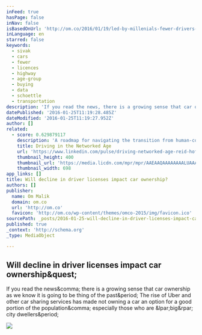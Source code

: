 ```yaml
---
inFeed: true
hasPage: false
inNav: false
isBasedOnUrl: 'http://om.co/2016/01/19/led-by-millenials-fewer-drivers-licenses/'
inLanguage: en
starred: false
keywords:
  - sivak
  - cars
  - fewer
  - licences
  - highway
  - age-group
  - buying
  - data
  - schoettle
  - transportation
description: 'If you read the news, there is a growing sense that car ownership as we know it is going to be thing of the past. The rise of Uber and other car sharing services has made not owning a car an option for a good portion of the population, especially those who are (big) city dwellers.'
datePublished: '2016-01-25T11:19:28.485Z'
dateModified: '2016-01-25T11:19:27.952Z'
author: []
related:
  - score: 0.629879117
    description: 'A roadmap for navigating the transition from human-controlled cars to a better driverless future In the six-plus years that Google has been developing self-driving cars, its test fleet has achieved an impressive safety record: Nearly two million miles* of real-world autonomous driving, eleven minor accidents, only one minor injury, with none of the accidents caused by the self-driving cars themselves (a passenger in a driverless car experienced minor whiplash after being rear-ended by a human-driven car).'
    title: Driving in the Networked Age
    url: 'https://www.linkedin.com/pulse/driving-networked-age-reid-hoffman'
    thumbnail_height: 400
    thumbnail_url: 'https://media.licdn.com/mpr/mpr/AAEAAQAAAAAAAALUAAAAJDk3MWQ3Yzg1LWFkZDItNDA5ZS1hMzEwLTEzYjk2ZDI4Yjg1Nw.jpg'
    thumbnail_width: 698
app_links: []
title: Will decline in driver licenses impact car ownership?
authors: []
publisher:
  name: Om Malik
  domain: om.co
  url: 'http://om.co'
  favicon: 'http://om.co/wp-content/themes/omco-2015/img/favicon.ico'
sourcePath: _posts/2016-01-25-will-decline-in-driver-licenses-impact-car-ownership.md
published: true
_context: 'http://schema.org'
_type: MediaObject

---
```

<article style=""><h1>Will decline in driver licenses impact car ownership&amp;quest;</h1><p>If you read the news&amp;comma; there is a growing sense that car ownership as we know it is going to be thing of the past&amp;period; The rise of Uber and other car sharing services has made not owning a car an option for a good portion of the population&amp;comma; especially those who are &amp;lpar;big&amp;rpar; city dwellers&amp;period;</p><img src="http://om.co/wp-content/uploads/2014/12/Black_Car_Driver_BW-e1419784585252.jpg" /></article>